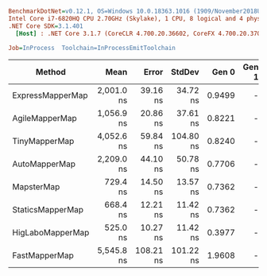 ``` ini

BenchmarkDotNet=v0.12.1, OS=Windows 10.0.18363.1016 (1909/November2018Update/19H2)
Intel Core i7-6820HQ CPU 2.70GHz (Skylake), 1 CPU, 8 logical and 4 physical cores
.NET Core SDK=3.1.401
  [Host] : .NET Core 3.1.7 (CoreCLR 4.700.20.36602, CoreFX 4.700.20.37001), X64 RyuJIT

Job=InProcess  Toolchain=InProcessEmitToolchain  

```
|           Method |       Mean |     Error |    StdDev |  Gen 0 | Gen 1 | Gen 2 | Allocated |
|----------------- |-----------:|----------:|----------:|-------:|------:|------:|----------:|
| ExpressMapperMap | 2,001.0 ns |  39.16 ns |  34.72 ns | 0.9499 |     - |     - |   3.89 KB |
|   AgileMapperMap | 1,056.9 ns |  20.86 ns |  37.61 ns | 0.8221 |     - |     - |   3.36 KB |
|    TinyMapperMap | 4,052.6 ns |  59.84 ns | 104.80 ns | 0.8240 |     - |     - |   3.38 KB |
|    AutoMapperMap | 2,209.0 ns |  44.10 ns |  50.78 ns | 0.7706 |     - |     - |   3.15 KB |
|       MapsterMap |   729.4 ns |  14.50 ns |  13.57 ns | 0.7362 |     - |     - |   3.01 KB |
| StaticsMapperMap |   668.4 ns |  12.21 ns |  11.42 ns | 0.7362 |     - |     - |   3.01 KB |
| HigLaboMapperMap |   525.0 ns |  10.27 ns |  11.42 ns | 0.3977 |     - |     - |   1.63 KB |
|    FastMapperMap | 5,545.8 ns | 108.21 ns | 101.22 ns | 1.9608 |     - |     - |   8.02 KB |
